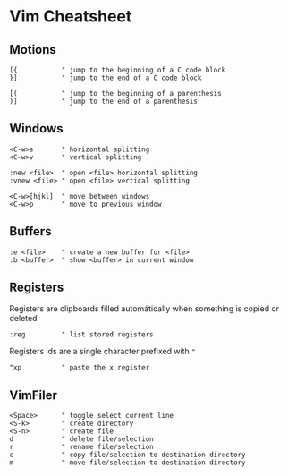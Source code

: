 Vim Cheatsheet
==============

Motions
-------

    [{           " jump to the beginning of a C code block
    }]           " jump to the end of a C code block
    
    [(           " jump to the beginning of a parenthesis
    )]           " jump to the end of a parenthesis

Windows
-------

    <C-w>s       " horizontal splitting
    <C-w>v       " vertical splitting

    :new <file>  " open <file> horizontal splitting
    :vnew <file> " open <file> vertical splitting

    <C-w>[hjkl]  " move between windows
    <C-w>p       " move to previous window

Buffers
-------

    :e <file>    " create a new buffer for <file>
    :b <buffer>  " show <buffer> in current window

Registers
---------

Registers are clipboards filled automátically when something is copied or deleted

    :reg         " list stored registers

Registers ids are a single character prefixed with `"`

    "xp          " paste the x register

VimFiler
--------

    <Space>      " toggle select current line
    <S-k>        " create directory
    <S-n>        " create file
    d            " delete file/selection
    r            " rename file/selection
    c            " copy file/selection to destination directory
    m            " move file/selection to destination directory
